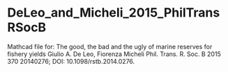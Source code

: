 # DeLeo_and_Micheli_2015_PhilTransRSocB
Mathcad file for: The good, the bad and the ugly of marine reserves for fishery yields Giulio A. De Leo, Fiorenza Micheli Phil. Trans. R. Soc. B 2015 370 20140276; DOI: 10.1098/rstb.2014.0276. 
